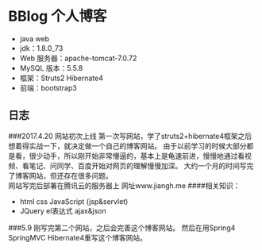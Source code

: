 # BBlog 个人博客
* java web 
* jdk：1.8.0_73
* Web 服务器：apache-tomcat-7.0.72
* MySQL 版本：5.5.8
* 框架：Struts2 Hibernate4
* 前端：bootstrap3


日志
----
###2017.4.20 网站初次上线
第一次写网站，学了struts2+hibernate4框架之后想着得实战一下，就决定做一个自己的博客网站。
由于以前学习的时候大部分都是看，很少动手，所以刚开始非常懵逼的，基本上是龟速前进，慢慢地通过看视频、看笔记、问同学、百度开始对网页的理解慢慢加深。
大约一个月的时间写完了博客网站，但还存在很多问题。<br>
网站写完后部署在腾讯云的服务器上
网址www.jiangh.me
####相关知识：
* html css JavaScript (jsp&servlet)
* JQuery el表达式 ajax&json 


###5.9
刚写完第二个网站，之后会完善这个博客网站。
然后在用Spring4 SpringMVC Hibernate4重写这个博客网站。

